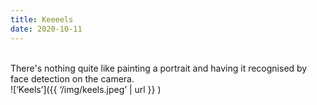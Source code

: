 ```yaml
---
title: Keeeels
date: 2020-10-11
---
```


<br>
There's nothing quite like painting a portrait and having it recognised by face
detection on the camera.
<br>
![‘Keels’]({{ ‘/img/keels.jpeg’ | url }} )